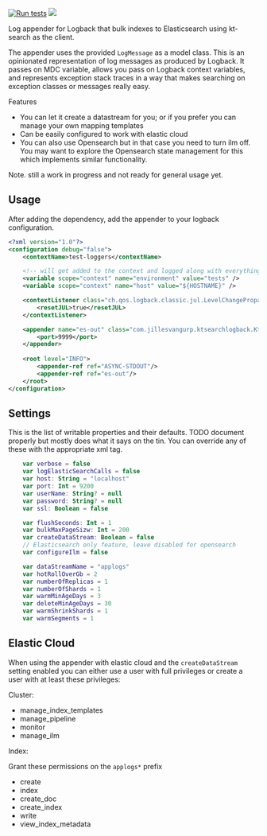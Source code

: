 [![Run tests](https://github.com/jillesvangurp/kt-search-logback-appender/actions/workflows/ci.yml/badge.svg)](https://github.com/jillesvangurp/kt-search-logback-appender/actions/workflows/ci.yml)
[![](https://jitpack.io/v/jillesvangurp/kt-search-logback-appender.svg)](https://jitpack.io/#jillesvangurp/kt-search-logback-appender)



Log appender for Logback that bulk indexes to Elasticsearch using kt-search as the client.

The appender uses the provided `LogMessage` as a model class. This is an opinionated representation of log messages as produced by Logback. It passes on MDC variable, allows you pass on Logback context variables, and represents exception stack traces in a way that makes searching on exception classes or messages really easy.

Features

- You can let it create a datastream for you; or if you prefer you can manage your own mapping templates
- Can be easily configured to work with elastic cloud
- You can also use Opensearch but in that case you need to turn ilm off. You may want to explore the Opensearch state management for this which implements similar functionality.

Note. still a work in progress and not ready for general usage yet. 

## Usage

After adding the dependency, add the appender to your logback configuration.

```xml
<?xml version="1.0"?>
<configuration debug="false">
    <contextName>test-loggers</contextName>

    <!-- will get added to the context and logged along with everything-->
    <variable scope="context" name="environment" value="tests" />
    <variable scope="context" name="host" value="${HOSTNAME}" />

    <contextListener class="ch.qos.logback.classic.jul.LevelChangePropagator">
        <resetJUL>true</resetJUL>
    </contextListener>

    <appender name="es-out" class="com.jillesvangurp.ktsearchlogback.KtSearchLogBackAppender">
        <port>9999</port>
    </appender>
    
    <root level="INFO">
        <appender-ref ref="ASYNC-STDOUT"/>
        <appender-ref ref="es-out"/>
    </root>
</configuration>
```

## Settings

This is the list of writable properties and their defaults. TODO document properly but mostly does what it says on the tin. You can override any of these with the appropriate xml tag.

```kotlin
    var verbose = false
    var logElasticSearchCalls = false
    var host: String = "localhost"
    var port: Int = 9200
    var userName: String? = null
    var password: String? = null
    var ssl: Boolean = false

    var flushSeconds: Int = 1
    var bulkMaxPageSizw: Int = 200
    var createDataStream: Boolean = false
    // Elasticsearch only feature, leave disabled for opensearch
    var configureIlm = false

    var dataStreamName = "applogs"
    var hotRollOverGb = 2
    var numberOfReplicas = 1
    var numberOfShards = 1
    var warmMinAgeDays = 3
    var deleteMinAgeDays = 30
    var warmShrinkShards = 1
    var warmSegments = 1
```

## Elastic Cloud

When using the appender with elastic cloud and the `createDataStream` setting enabled you can either use a user with full privileges or create a user with at least these privileges:

Cluster:

- manage_index_templates
- manage_pipeline
- monitor
- manage_ilm

Index:

Grant these permissions on the `applogs*` prefix

- create
- index
- create_doc
- create_index
- write
- view_index_metadata

